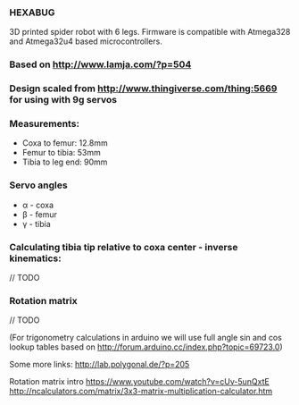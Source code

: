 ### HEXABUG

3D printed spider robot with 6 legs. Firmware is compatible with Atmega328 and Atmega32u4 based microcontrollers.

### **Based on** http://www.lamja.com/?p=504

### Design scaled from http://www.thingiverse.com/thing:5669 for using with 9g servos

### Measurements:
*	Coxa to femur: 12.8mm
*   Femur to tibia: 53mm
*   Tibia to leg end: 90mm


### Servo angles

*   α - coxa
*   β - femur
*   γ - tibia


### Calculating tibia tip relative to coxa center - inverse kinematics:

 // TODO


### Rotation matrix

// TODO


(For trigonometry calculations in arduino we will use full angle sin and cos lookup tables based on http://forum.arduino.cc/index.php?topic=69723.0)

Some more links: 
http://lab.polygonal.de/?p=205

Rotation matrix intro 
https://www.youtube.com/watch?v=cUv-5unQxtE
http://ncalculators.com/matrix/3x3-matrix-multiplication-calculator.htm
